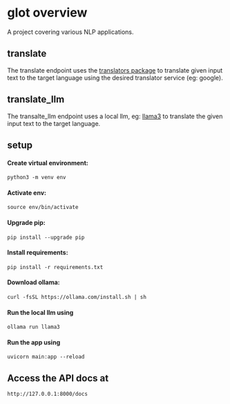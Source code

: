 # glot overview
A project covering various NLP applications.

## translate
The translate endpoint uses the [translators package](https://pypi.org/project/translators/) to translate given input text to the target language using the desired translator service (eg: google).

## translate_llm
The transalte_llm endpoint uses a local llm, eg: [llama3](https://ollama.com/library/llama3) to translate the given input text to the target language.

## setup
#### Create virtual environment:
```python3 -m venv env```
#### Activate env:
```source env/bin/activate```
#### Upgrade pip:
```pip install --upgrade pip```
#### Install requirements:
```pip install -r requirements.txt```
#### Download ollama:
```curl -fsSL https://ollama.com/install.sh | sh```
#### Run the local llm using
```ollama run llama3```
#### Run the app using
```uvicorn main:app --reload```

## Access the API docs at
```http://127.0.0.1:8000/docs```